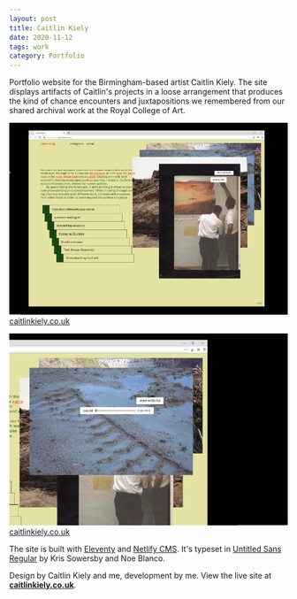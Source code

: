 ```yaml
---
layout: post
title: Caitlin Kiely
date: 2020-11-12
tags: work
category: Portfolio
---
```


Portfolio website for the Birmingham-based artist Caitlin Kiely. The site displays artifacts of Caitlin's projects in a loose arrangement that produces the kind of chance encounters and juxtapositions we remembered from our shared archival work at the Royal College of Art.  

![Screenshot of Caitlin's website](/assets/cait-1.png)
[caitlinkiely.co.uk](https://www.caitlinkiely.co.uk/)

![Screenshot showing the audio player on Caitlin's website](/assets/cait-2.png)
[caitlinkiely.co.uk](https://www.caitlinkiely.co.uk/)

The site is built with [Eleventy](https://www.11ty.dev/) and [Netlify CMS](https://www.netlifycms.org/). It's typeset in [Untitled Sans Regular](https://klim.co.nz/blog/untitled-sans-serif-design-information/) by Kris Sowersby and Noe Blanco.

Design by Caitlin Kiely and me, development by me. View the live site at **[caitlinkiely.co.uk](https://www.caitlinkiely.co.uk/)**.